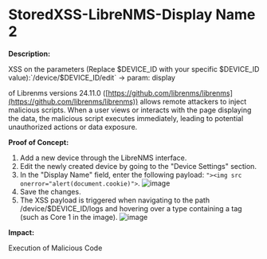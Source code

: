 # StoredXSS-LibreNMS-Display Name 2


**Description:**


XSS on the parameters (Replace $DEVICE_ID with your specific $DEVICE_ID value):`/device/$DEVICE_ID/edit` -> param: display


of Librenms versions 24.11.0 ([https://github.com/librenms/librenms](https://github.com/librenms/librenms)) allows remote attackers to inject malicious scripts. When a user views or interacts with the page displaying the data, the malicious script executes immediately, leading to potential unauthorized actions or data exposure.



**Proof of Concept:**
1. Add a new device through the LibreNMS interface.
2. Edit the newly created device by going to the "Device Settings" section.
3. In the "Display Name" field, enter the following payload: `"><img src onerror="alert(document.cookie)">`.
![image](https://github.com/user-attachments/assets/b1664e15-eba8-4cdd-b730-fb18936f109c)
4. Save the changes.
5. The XSS payload is triggered when navigating to the path /device/$DEVICE_ID/logs and hovering over a type containing a tag (such as Core 1 in the image).
![image](https://github.com/user-attachments/assets/df23cec8-94bb-4155-961b-52ea659654a2)



**Impact:**

Execution of Malicious Code

